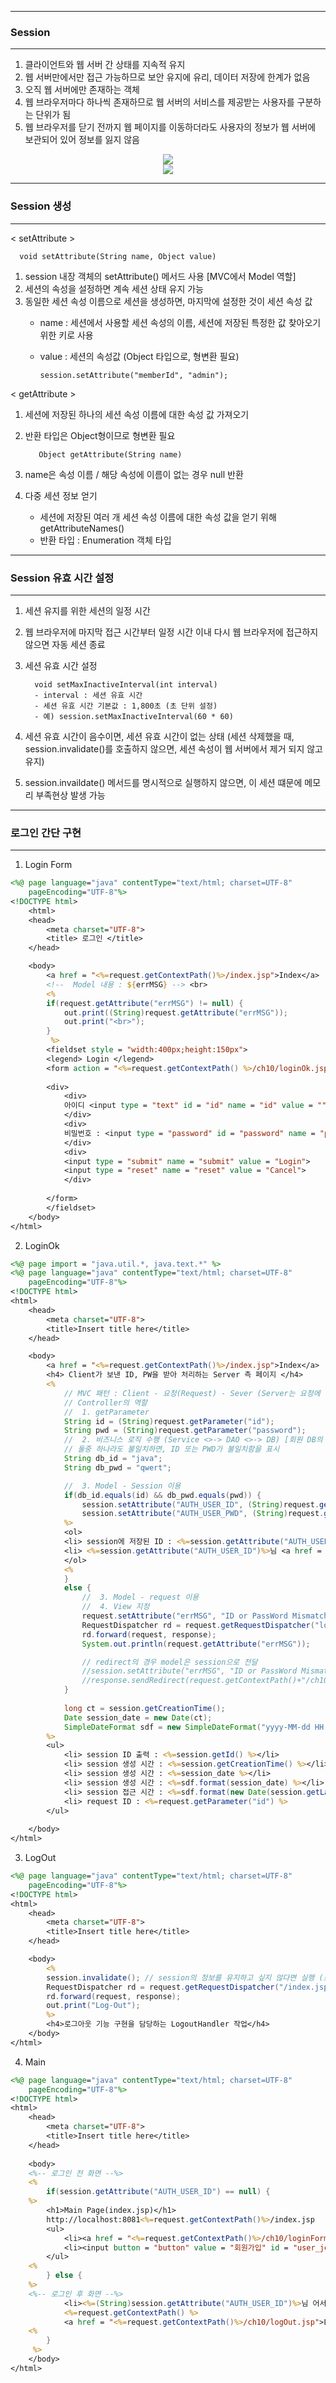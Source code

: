 -----
### Session
-----

1. 클라이언트와 웹 서버 간 상태를 지속적 유지
2. 웹 서버만에서만 접근 가능하므로 보안 유지에 유리, 데이터 저장에 한계가 없음
3. 오직 웹 서버에만 존재하는 객체
4. 웹 브라우저마다 하나씩 존재하므로 웹 서버의 서비스를 제공받는 사용자를 구분하는 단위가 됨
5. 웹 브라우저를 닫기 전까지 웹 페이지를 이동하더라도 사용자의 정보가 웹 서버에 보관되어 있어 정보를 잃지 않음

<div align = "center" >
<img src = "https://github.com/sooyounghan/Web/assets/34672301/f63dbea0-3390-4f28-90e0-3bb05c65189b">
</div>

<div align = "center" >
<img src = "https://github.com/sooyounghan/Web/assets/34672301/41115fb1-6975-4bb6-a365-ffcd525ce680">
</div>

-----
### Session 생성
-----

< setAttribute >

      void setAttribute(String name, Object value)
      
1. session 내장 객체의 setAttribute() 메서드 사용 [MVC에서 Model 역할]
2. 세션의 속성을 설정하면 계속 세션 상태 유지 가능
3. 동일한 세션 속성 이름으로 세션을 생성하면, 마지막에 설정한 것이 세션 속성 값
    - name : 세션에서 사용할 세션 속성의 이름, 세션에 저장된 특정한 값 찾아오기 위한 키로 사용
    - value : 세션의 속성값 (Object 타입으로, 형변환 필요)

          session.setAttribute("memberId", "admin");

< getAttribute >

1. 세션에 저장된 하나의 세션 속성 이름에 대한 속성 값 가져오기
2. 반환 타입은 Object형이므로 형변환 필요

          Object getAttribute(String name)
   
3. name은 속성 이름 / 해당 속성에 이름이 없는 경우 null 반환

5. 다중 세션 정보 얻기
   - 세션에 저장된 여러 개 세션 속성 이름에 대한 속성 값을 얻기 위해 getAttributeNames()
   - 반환 타입 : Enumeration 객체 타입

  
-----
### Session 유효 시간 설정
-----
1. 세션 유지를 위한 세션의 일정 시간
2. 웹 브라우저에 마지막 접근 시간부터 일정 시간 이내 다시 웹 브라우저에 접근하지 않으면 자동 세션 종료
3. 세션 유효 시간 설정

         void setMaxInactiveInterval(int interval)
         - interval : 세션 유효 시간
         - 세션 유효 시간 기본값 : 1,800초 (초 단위 설정)
         - 예) session.setMaxInactiveInterval(60 * 60)

4. 세션 유효 시간이 음수이면, 세션 유효 시간이 없는 상태
   (세션 삭제했을 때, session.invalidate()를 호출하지 않으면, 세션 속성이 웹 서버에서 제거 되지 않고 유지)
5. session.invaildate() 메서드를 명시적으로 실행하지 않으면, 이 세션 떄문에 메모리 부족현상 발생 가능

-----
### 로그인 간단 구현
-----
1. Login Form
```jsp
<%@ page language="java" contentType="text/html; charset=UTF-8"
    pageEncoding="UTF-8"%>
<!DOCTYPE html>
	<html>
	<head>
		<meta charset="UTF-8">
		<title> 로그인 </title>
	</head>

	<body>
		<a href = "<%=request.getContextPath()%>/index.jsp">Index</a>
		<!--  Model 내용 : ${errMSG} --> <br>
		<%
		if(request.getAttribute("errMSG") != null) {
			out.print((String)request.getAttribute("errMSG"));
			out.print("<br>");			
		}
		 %>
		<fieldset style = "width:400px;height:150px">
		<legend> Login </legend>
		<form action = "<%=request.getContextPath() %>/ch10/loginOk.jsp" method = "post" id = "loginForm" name = "loginForm">
		
		<div>
			<div>
			아이디 <input type = "text" id = "id" name = "id" value = "">
			</div>
			<div>
			비밀번호 : <input type = "password" id = "password" name = "password">
			</div>		
			<div>
			<input type = "submit" name = "submit" value = "Login">
			<input type = "reset" name = "reset" value = "Cancel">
			</div>
			
		</form>
		</fieldset> 
	</body>
</html>
```

2. LoginOk
```jsp
<%@ page import = "java.util.*, java.text.*" %>
<%@ page language="java" contentType="text/html; charset=UTF-8"
    pageEncoding="UTF-8"%>
<!DOCTYPE html>
<html>
	<head>
		<meta charset="UTF-8">
		<title>Insert title here</title>
	</head>

	<body>
		<a href = "<%=request.getContextPath()%>/index.jsp">Index</a>
		<h4> Client가 보낸 ID, PW을 받아 처리하는 Server 측 페이지 </h4>
		<%
			// MVC 패턴 : Client - 요청(Request) - Sever (Server는 요청에 따라 Business Logic 수행) : Controller 호출
			// Controller의 역할
			//	1. getParameter
			String id = (String)request.getParameter("id");
			String pwd = (String)request.getParameter("password");
			//  2. 비즈니스 로직 수행 (Service <>-> DAO <>-> DB) [회원 DB의 ID를 java / PW를 qwert라 하고, 이를 모두 만족하면 세션에 정보를 저장]
			// 둘중 하나라도 불일치하면, ID 또는 PWD가 불일치함을 표시
			String db_id = "java";
			String db_pwd = "qwert";

			//	3. Model - Session 이용
			if(db_id.equals(id) && db_pwd.equals(pwd)) {
				session.setAttribute("AUTH_USER_ID", (String)request.getParameter("id"));
				session.setAttribute("AUTH_USER_PWD", (String)request.getParameter("password")); // Session에서 비밀번호를 포함하지 않는 것이 웹 보안 관행
			%>
			<ol>
 			<li> session에 저장된 ID : <%=session.getAttribute("AUTH_USER_ID") %></li>
 			<li> <%=session.getAttribute("AUTH_USER_ID")%>님 <a href = "<%=request.getContextPath() %>/index.jsp">Log-out</a></li> <!-- ../index.jsp -->
 			</ol>
			<% 
			} 	
			else {
				//	3. Model - request 이용
				//	4. View 지정
				request.setAttribute("errMSG", "ID or PassWord Mismatch");
				RequestDispatcher rd = request.getRequestDispatcher("loginForm.jsp"); // 2번. forward : 본래 요청 주소 존속 (요청 주소 : loginForm.jsp)
				rd.forward(request, response);
				System.out.println(request.getAttribute("errMSG"));

				// redirect의 경우 model은 session으로 전달 
				//session.setAttribute("errMSG", "ID or PassWord Mismatch");
				//response.sendRedirect(request.getContextPath()+"/ch10/loginForm.jsp"); //1번. redirect : 본래 요청 주소 소멸  마지막 응답 주소 (주소 : loginForm.jsp)
			}
			
			long ct = session.getCreationTime();
			Date session_date = new Date(ct);
			SimpleDateFormat sdf = new SimpleDateFormat("yyyy-MM-dd HH:mm:ss");		
	 	%>
 		<ul>
 			<li> session ID 출력 : <%=session.getId() %></li>
 			<li> session 생성 시간 : <%=session.getCreationTime() %></li>
 			<li> session 생성 시간 : <%=session_date %></li>
 			<li> session 생성 시간 : <%=sdf.format(session_date) %></li>
 			<li> session 접근 시간 : <%=sdf.format(new Date(session.getLastAccessedTime())) %> </li>
 			<li> request ID : <%=request.getParameter("id") %>
 		</ul>
 		
	</body>
</html>
```

3. LogOut
```jsp
<%@ page language="java" contentType="text/html; charset=UTF-8"
    pageEncoding="UTF-8"%>
<!DOCTYPE html>
<html>
	<head>
		<meta charset="UTF-8">
		<title>Insert title here</title>
	</head>

	<body>
		<%
		session.invalidate(); // session의 정보를 유지하고 싶지 않다면 실행 (로그아웃 의미에서는 이 부분이 반드시 포함)
		RequestDispatcher rd = request.getRequestDispatcher("/index.jsp");
		rd.forward(request, response);
		out.print("Log-Out");
		%>	
		<h4>로그아웃 기능 구현을 담당하는 LogoutHandler 작업</h4>
	</body>
</html>
```

4. Main
```jsp
<%@ page language="java" contentType="text/html; charset=UTF-8"
    pageEncoding="UTF-8"%>
<!DOCTYPE html>
<html>
	<head>
		<meta charset="UTF-8">
		<title>Insert title here</title>
	</head>
	
	<body>
	<%-- 로그인 전 화면 --%>
	<%
		if(session.getAttribute("AUTH_USER_ID") == null) {
	%>	
		<h1>Main Page(index.jsp)</h1>
		http://localhost:8081<%=request.getContextPath()%>/index.jsp
		<ul>
			<li><a href = "<%=request.getContextPath()%>/ch10/loginForm.jsp">로그인 폼</a></li>
			<li><input button = "button" value = "회원가입" id = "user_join"></li>
		</ul>	
	<%
		} else {
	%> 
	<%-- 로그인 후 화면 --%>
			<li><%=(String)session.getAttribute("AUTH_USER_ID")%>님 어서오세요.
			<%=request.getContextPath() %>
			<a href = "<%=request.getContextPath()%>/ch10/logOut.jsp">Log-out</a></li>
	<%
		}
	 %>
	</body>
</html>
```
